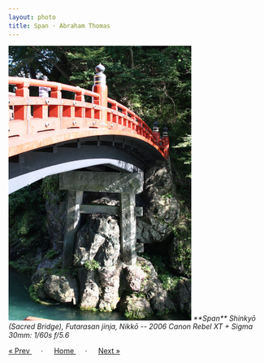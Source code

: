 ```yaml
---
layout: photo
title: Span · Abraham Thomas
---
```


<img src="/assets/photos/Span.jpg" width="360px" class="photo">

<i>
**Span**  
Shinkyō (Sacred Bridge), Futarasan jinja, Nikkō -- 2006  
Canon Rebel XT + Sigma 30mm: 1/60s f/5.6
</i>

<a href="/gallery/incense"> &laquo; Prev </a> &emsp; · &emsp; 
<a href="/gallery"> Home </a> &emsp; · &emsp; 
<a href="/gallery/pavilion"> Next &raquo; </a>
